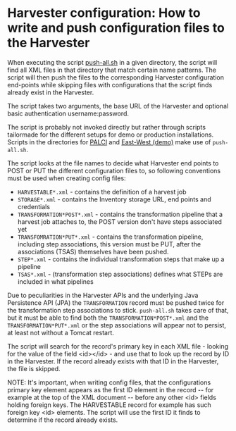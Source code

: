 # Harvester configuration: How to write and push configuration files to the Harvester

When executing the script [push-all.sh](push-all.sh) in a given directory, the script will find all XML files in that directory that match certain name patterns. The script will then push the files to the corresponding Harvester configuration end-points while skipping files with configurations that the script finds already exist in the Harvester.

The script takes two arguments, the base URL of the Harvester and optional basic authentication username:password.

The script is probably not invoked directly but rather through scripts tailormade for the different setups for demo or production installations. Scripts in the directories for [PALCI](/palci/harvester-configs) and [East-West (demo)](/east-west/harvesting) make use of `push-all.sh`. 

The script looks at the file names to decide what Harvester end points to POST or PUT the different configuration files to, so following conventions must be used when creating config files:

- `HARVESTABLE*.xml`  - contains the definition of a harvest job
- `STORAGE*.xml` - contains the Inventory storage URL, end points and credentials
- `TRANSFORMATION*POST*.xml` - contains the transformation pipeline that a harvest job attaches to, the POST version don't have steps associated yet
- `TRANSFOMRATION*PUT*.xml` - contains the transformation pipeline, including step associations, this version must be PUT, after the associations (TSAS) themselves have been pushed. 
- `STEP*.xml` - contains the individual transformation steps that make up a pipeline
- `TSAS*.xml` - (transformation step associations) defines what STEPs are included in what pipelines

Due to peculiarities in the Harvester APIs and the underlying Java Persistence API (JPA) the `TRANSFORMATION` record must be pushed twice for the transformation step associations to stick. `push-all.sh` takes care of that, but it must be able to find both the `TRANSFORMATION*POST*.xml` and the `TRANSFORMATION*PUT*.xml` or the step associations will appear not to persist, at least not without a Tomcat restart.

The script will search for the record's primary key in each XML file - looking for the value of the field &lt;id&gt;&lt;/id&gt; - and use that to look up the record by ID in the Harvester. If the record already exists with that ID in the Harvester, the file is skipped. 

NOTE: It's important, when writing config files, that the configurations primary key element appears as the first ID element in the record -- for example at the top of the XML document -- before any other &lt;id&gt; fields holding foreign keys. The HARVESTABLE record for example has such foreign key &lt;id&gt; elements. The script will use the first ID it finds to determine if the record already exists. 

